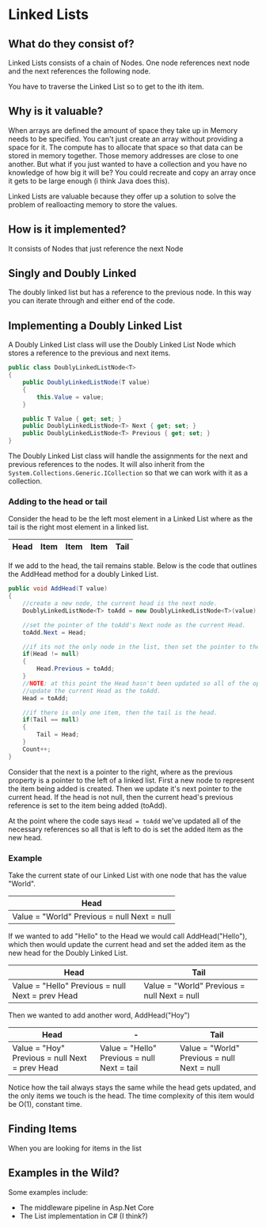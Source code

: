 ﻿# Linked Lists

## What do they consist of?
Linked Lists consists of a chain of Nodes. One node references next node and the next references the following node. 

You have to traverse the Linked List so to get to the ith item.

## Why is it valuable?
When arrays are defined the amount of space they take up in Memory needs to be specified. You can't just create an array without providing a space for it. The compute has to allocate that space so that data can be stored in memory together. Those memory addresses are close to one another. But what if you just wanted to have a collection and you have no knowledge of how big it will be? You could recreate and copy an array once it gets to be large enough (i think Java does this).

Linked Lists are valuable because they offer up a solution to solve the problem of realloacting memory to store the values.

## How is it implemented?
It consists of Nodes that just reference the next Node

## Singly and Doubly Linked
The doubly linked list but has a reference to the previous node. In this way you can iterate through and either end of the code.

## Implementing a Doubly Linked List
A Doubly Linked List class will use the Doubly Linked List Node which stores a reference to the previous and next items. 

```C#
public class DoublyLinkedListNode<T>
{
    public DoublyLinkedListNode(T value)
    {
        this.Value = value;
    }

    public T Value { get; set; }
    public DoublyLinkedListNode<T> Next { get; set; }
    public DoublyLinkedListNode<T> Previous { get; set; }
}
```

The Doubly Linked List class will handle the assignments for the next and previous references to the nodes. It will also inherit from the ```System.Collections.Generic.ICollection``` so that we can work with it as a collection.

### Adding to the head or tail
Consider the head to be the left most element in a Linked List where as the tail is the right most element in a linked list.

| Head  |  Item | Item  | Item  |  Tail |
|-      |-      |-      |-      |-      |

If we add to the head, the tail remains stable. Below is the code that outlines the AddHead method for a doubly Linked List.

```C#
public void AddHead(T value)
{
    //create a new node, the current head is the next node.
    DoublyLinkedListNode<T> toAdd = new DoublyLinkedListNode<T>(value);

    //set the pointer of the toAdd's Next node as the current Head.
    toAdd.Next = Head;

    //if its not the only node in the list, then set the pointer to the previous value.
    if(Head != null)
    {
        Head.Previous = toAdd;
    }
    //NOTE: at this point the Head hasn't been updated so all of the operations were the ones at the end.
    //update the current Head as the toAdd.
    Head = toAdd;

    //if there is only one item, then the tail is the head.
    if(Tail == null)
    {
        Tail = Head;
    }
    Count++;
}
```

Consider that the next is a pointer to the right, where as the previous property is a pointer to the left of a linked list. First a new node to represent the item being added is created. Then we update it's next pointer to the current head. If the head is not null, then the current head's previous reference is set to the item being added (toAdd). 

At the point where the code says ```Head = toAdd``` we've updated all of the necessary references so all that is left to do is set the added item as the new head.

### Example

Take the current state of our Linked List with one node that has the value "World". 

|  Head |
|-      |
| Value = "World" Previous = null Next = null |

If we wanted to add "Hello" to the Head we would call AddHead("Hello"), which then would update the current head and set the added item as the new head for the Doubly Linked List.

|Head|  Tail |
|-      |-      |
| Value = "Hello" Previous = null Next = prev Head | Value = "World" Previous = null Next = null |

Then we wanted to add another word, AddHead("Hoy")

|Head|- |  Tail |
|-|-      |-      |
|Value = "Hoy" Previous = null Next = prev Head | Value = "Hello" Previous = null Next = tail | Value = "World" Previous = null Next = null |

Notice how the tail always stays the same while the head gets updated, and the only items we touch is the head. The time complexity of this item would be O(1), constant time.

## Finding Items
When you are looking for items in the list

## Examples in the Wild?
Some examples include:
- The middleware pipeline in Asp.Net Core
- The List implementation in C# (I think?) 